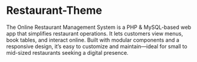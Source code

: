 # Restaurant-Theme
The Online Restaurant Management System is a PHP &amp; MySQL-based web app that simplifies restaurant operations. It lets customers view menus, book tables, and interact online. Built with modular components and a responsive design, it’s easy to customize and maintain—ideal for small to mid-sized restaurants seeking a digital presence.
